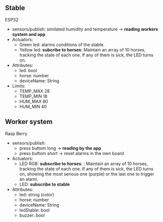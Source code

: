 ## Stable

ESP32

- sensors/publish: similated humidity and temperature -> **reading workers system and app**
- Actuators:
  - Green led: alarms conditions of the stable.
  - Yellow led: **subcribe to horses**: Maintain an array of 10 horses, tracking the state of each one. If any of them is sick, the LED turns on.
- Attributes:
  - led: bool
  - horse: number
  - deviceName: String
- Limits:
  - TEMP_MAX 28
  - TEMP_MIN 18
  - HUM_MAX 80
  - HUM_MIN 40
    
## Worker system

Rasp Berry

- sensors/publish:
   - press buttom long -> **reading by the app**
   - press buttom short -> reset alarms in the own board
- Actuators:
    - LED RGB: **subscribe to horses**: : Maintain an array of 10 horses, tracking the state of each one. If any of them is sick, the LED turns on, showing the most serious one (purple) or the last one to trigger an alarm.
    - LED: **subscribe to stable**
- Attributes:
  - led: string (color)
  - horse: number
  - deviceName: String
  - ledStable: bool
  - buzzer: bool
